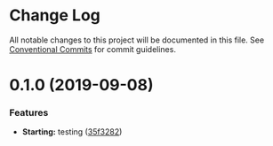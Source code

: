 # Change Log

All notable changes to this project will be documented in this file.
See [Conventional Commits](https://conventionalcommits.org) for commit guidelines.

# 0.1.0 (2019-09-08)


### Features

* **Starting:** testing ([35f3282](https://github.com/izifortune/angular-mono/commit/35f3282))
